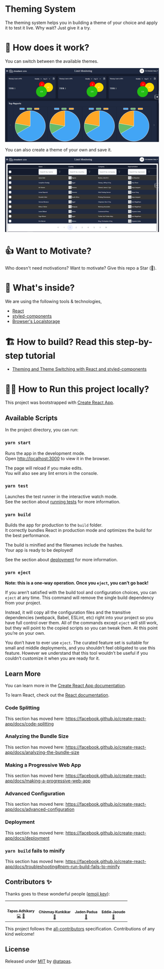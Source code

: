 # Theming System

The theming system helps you in building a theme of your choice and apply it to test it live. Why wait? Just give it a try.

# 🤔 How does it work?

You can switch between the available themes.

<img src='static/Demo_1.png' art='switch' />

You can also create a theme of your own and save it.

<img src='static/Capture.png' art='save' />

# 👍 Want to Motivate?

Who doesn't need motivations? Want to motivate? Give this repo a Star (🌟).

# 🥡 What's inside?

We are using the following tools & technologies,

- [React](https://reactjs.org/)
- [styled-components](https://styled-components.com/docs/basics)
- [Browser's Localstorage](https://developer.mozilla.org/en-US/docs/Web/API/Window/localStorage)

# 🏗️ How to build? Read this step-by-step tutorial

- [Theming and Theme Switching with React and styled-components](https://css-tricks.com/theming-and-theme-switching-with-react-and-styled-components/)

# 🏃🏿‍ How to Run this project locally?

This project was bootstrapped with [Create React App](https://github.com/facebook/create-react-app).
## Available Scripts

In the project directory, you can run:

### `yarn start`

Runs the app in the development mode.<br />
Open [http://localhost:3000](http://localhost:3000) to view it in the browser.

The page will reload if you make edits.<br />
You will also see any lint errors in the console.

### `yarn test`

Launches the test runner in the interactive watch mode.<br />
See the section about [running tests](https://facebook.github.io/create-react-app/docs/running-tests) for more information.

### `yarn build`

Builds the app for production to the `build` folder.<br />
It correctly bundles React in production mode and optimizes the build for the best performance.

The build is minified and the filenames include the hashes.<br />
Your app is ready to be deployed!

See the section about [deployment](https://facebook.github.io/create-react-app/docs/deployment) for more information.

### `yarn eject`

**Note: this is a one-way operation. Once you `eject`, you can’t go back!**

If you aren’t satisfied with the build tool and configuration choices, you can `eject` at any time. This command will remove the single build dependency from your project.

Instead, it will copy all the configuration files and the transitive dependencies (webpack, Babel, ESLint, etc) right into your project so you have full control over them. All of the commands except `eject` will still work, but they will point to the copied scripts so you can tweak them. At this point you’re on your own.

You don’t have to ever use `eject`. The curated feature set is suitable for small and middle deployments, and you shouldn’t feel obligated to use this feature. However we understand that this tool wouldn’t be useful if you couldn’t customize it when you are ready for it.

## Learn More

You can learn more in the [Create React App documentation](https://facebook.github.io/create-react-app/docs/getting-started).

To learn React, check out the [React documentation](https://reactjs.org/).

### Code Splitting

This section has moved here: https://facebook.github.io/create-react-app/docs/code-splitting

### Analyzing the Bundle Size

This section has moved here: https://facebook.github.io/create-react-app/docs/analyzing-the-bundle-size

### Making a Progressive Web App

This section has moved here: https://facebook.github.io/create-react-app/docs/making-a-progressive-web-app

### Advanced Configuration

This section has moved here: https://facebook.github.io/create-react-app/docs/advanced-configuration

### Deployment

This section has moved here: https://facebook.github.io/create-react-app/docs/deployment

### `yarn build` fails to minify

This section has moved here: https://facebook.github.io/create-react-app/docs/troubleshooting#npm-run-build-fails-to-minify

## Contributors ✨

Thanks goes to these wonderful people ([emoji key](https://allcontributors.org/docs/en/emoji-key)):

<!-- ALL-CONTRIBUTORS-LIST:START - Do not remove or modify this section -->
<!-- prettier-ignore-start -->
<!-- markdownlint-disable -->
<table>
  <tr>
    <td align="center"><a href="https://tapasadhikary.com"><img src="https://avatars.githubusercontent.com/u/3633137?v=4?s=100" width="100px;" alt=""/><br /><sub><b>Tapas Adhikary</b></sub></a><br /><a href="https://github.com/atapas/theme-builder/commits?author=atapas" title="Code">💻</a> <a href="#blog-atapas" title="Blogposts">📝</a></td>
    <td align="center"><a href="https://github.com/chinmaykunkikar"><img src="https://avatars.githubusercontent.com/u/6230769?v=4?s=100" width="100px;" alt=""/><br /><sub><b>Chinmay Kunkikar</b></sub></a><br /><a href="https://github.com/atapas/theme-builder/issues?q=author%3Achinmaykunkikar" title="Bug reports">🐛</a></td>
    <td align="center"><a href="http://jadenpadua.com"><img src="https://avatars.githubusercontent.com/u/46204970?v=4?s=100" width="100px;" alt=""/><br /><sub><b>Jaden Padua</b></sub></a><br /><a href="https://github.com/atapas/theme-builder/commits?author=jadenpadua" title="Documentation">📖</a></td>
    <td align="center"><a href="http://youtube.com/eddiejaoude?sub_confirmation=1"><img src="https://avatars.githubusercontent.com/u/624760?v=4?s=100" width="100px;" alt=""/><br /><sub><b>Eddie Jaoude</b></sub></a><br /><a href="https://github.com/atapas/theme-builder/issues?q=author%3Aeddiejaoude" title="Bug reports">🐛</a></td>
  </tr>
</table>

<!-- markdownlint-restore -->
<!-- prettier-ignore-end -->

<!-- ALL-CONTRIBUTORS-LIST:END -->

This project follows the [all-contributors](https://github.com/all-contributors/all-contributors) specification. Contributions of any kind welcome!

## License

Released under [MIT](/LICENSE) by [@atapas](https://github.com/atapas).
